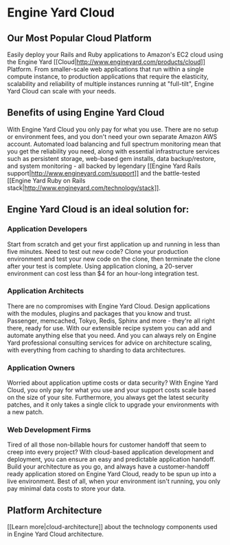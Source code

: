 # Engine Yard Cloud

## Our Most Popular Cloud Platform
Easily deploy your Rails and Ruby applications to Amazon's EC2 cloud using the 
Engine Yard [[Cloud|http://www.engineyard.com/products/cloud]] Platform. From 
smaller-scale web applications that run within a single compute instance, to production applications 
that require the elasticity, scalability and reliability of multiple instances 
running at "full-tilt", Engine Yard Cloud can scale with your needs.

## Benefits of using Engine Yard Cloud

With Engine Yard Cloud you only pay for what you use. There are no setup or 
environment fees, and you don't need your own separate Amazon AWS account. Automated load balancing 
and full spectrum monitoring mean that you get the reliability you need, along with 
essential infrastructure services such as persistent storage, web-based gem installs, 
data backup/restore, and system monitoring \- all backed by legendary 
[[Engine Yard Rails support|http://www.engineyard.com/support]] and the battle-tested 
[[Engine Yard Ruby on Rails stack|http://www.engineyard.com/technology/stack]].


## Engine Yard Cloud is an ideal solution for:

### Application Developers
Start from scratch and get your first application up and running in less than five 
minutes. Need to test out new code? Clone your production environment and test your 
new code on the clone, then terminate the clone after your test is complete. Using 
application cloning, a 20-server environment can cost less than $4 for an hour-long 
integration test.

### Application Architects
There are no compromises with Engine Yard Cloud. Design applications with the 
modules, plugins and packages that you know and trust. Passenger, memcached, Tokyo, 
Redis, Sphinx and more \- they're all right there, ready for use. With our extensible 
recipe system you can add and automate anything else that you need. And you can always 
rely on Engine Yard professional consulting services for advice on architecture scaling, 
with everything from caching to sharding to data architectures.

### Application Owners
Worried about application uptime costs or data security? With Engine Yard Cloud, you 
only pay for what you use and your support costs scale based on the size of your site. Furthermore, 
you always get the latest security patches, and it only takes a single click to upgrade 
your environments with a new patch.

### Web Development Firms
Tired of all those non-billable hours for customer handoff that seem to creep into every 
project? With cloud-based application development and deployment, you can ensure an easy 
and predictable application handoff. Build your architecture as you go, and always have a 
customer-handoff ready application stored on Engine Yard Cloud, ready to be spun up 
into a live environment. Best of all, when your environment isn't running, you only pay 
minimal data costs to store your data.

## Platform Architecture
[[Learn more|cloud-architecture]] about the technology components used in Engine Yard Cloud architecture.

